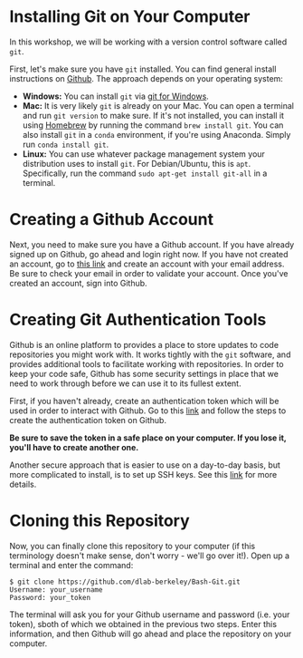 # Installing Git on Your Computer

In this workshop, we will be working with a version control software called
`git`.

First, let's make sure you have `git` installed. You can find general install
instructions on [Github](https://github.com/git-guides/install-git). The
approach depends on your operating system:

* **Windows:** You can install `git` via [git for
  Windows](https://gitforwindows.org).
* **Mac:** It is very likely `git` is already on your Mac. You can open a
  terminal and run `git version` to make sure. If it's not installed, you can
  install it using [Homebrew](https://brew.sh) by running the command `brew
  install git`. You can also install `git` in a `conda` environment, if you're
  using Anaconda. Simply run `conda install git`.
* **Linux:** You can use whatever package management system your distribution
  uses to install `git`. For Debian/Ubuntu, this is `apt`. Specifically, run the
  command `sudo apt-get install git-all` in a terminal.

# Creating a Github Account

Next, you need to make sure you have a Github account. If you have already
signed up on Github, go ahead and login right now. If you have not created an
account, go to [this link](https://github.com/join) and create an account with
your email address. Be sure to check your email in order to validate your
account. Once you've created an account, sign into Github.

# Creating Git Authentication Tools

Github is an online platform to provides a place to store updates to code
repositories you might work with. It works tightly with the `git` software, and
provides additional tools to facilitate working with repositories. In order to
keep your code safe, Github has some security settings in place that we need to
work through before we can use it to its fullest extent.

First, if you haven't already, create an authentication token which will be
used in order to interact with Github. Go to this
[link](https://docs.github.com/en/authentication/keeping-your-account-and-data-secure/creating-a-personal-access-token)
and follow the steps to create the authentication token on Github.

**Be sure to save the token in a safe place on your computer. If you lose it,
you'll have to create another one.**

Another secure approach that is easier to use on a day-to-day basis, but more
complicated to install, is to set up SSH keys. See this
[link](https://docs.github.com/en/authentication/connecting-to-github-with-ssh/generating-a-new-ssh-key-and-adding-it-to-the-ssh-agent)
for more details.

# Cloning this Repository

Now, you can finally clone this repository to your computer (if this terminology
doesn't make sense, don't worry - we'll go over it!). Open up a terminal and
enter the command:

```
$ git clone https://github.com/dlab-berkeley/Bash-Git.git
Username: your_username
Password: your_token
```

The terminal will ask you for your Github username and password (i.e. your token),
sboth of which we obtained in the previous two steps. Enter this information, and
then Github will go ahead and place the repository on your computer.

